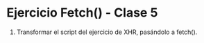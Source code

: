 # Ejercicio Fetch() - Clase 5
 
1. Transformar el script del ejercicio de XHR, pasándolo a fetch().
 